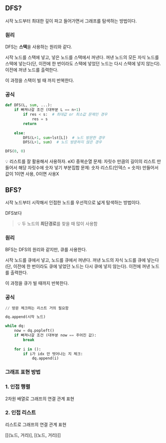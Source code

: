 ## DFS?

시작 노드부터 최대한 깊이 파고 들어가면서 그래프를 탐색하는 방법이다.

### 원리

DFS는 **스택**을 사용하는 원리와 같다. 

시작 노드를 스택에 넣고, 넣은 노드를 스택에서 꺼낸다. 꺼낸 노드의 모든 자식 노드를 스택에 넣는다(단, 이전에 한 번이라도 스택에 넣었던 노드는 다시 스택에 넣지 않는다). 이전에 꺼낸 노드를 출력한다. 

이 과정을 스택이 빌 때 까지 반복한다. 

### 공식

```python
def DFS(L, sum, ...):
	if 빠져나갈 조건 (대부분 L == n+1)
		if res < s:  # 최대값 or 최소값 문제인 경우 
			res = s
		return
	
	else:
		DFS(L+1, sum+lst[L])  # 노드 방문한 경우 
		DFS(L+1, sum)  # 노드 방문하지 않은 경우 

DFS(0, 0)
```

💡 리스트를 잘 활용해서 사용하자. 
eX) 중복순열 문제: 자릿수 만큼의 길이의 리스트 만들어서 해당 자릿수에 숫자 넣기 
    부분집합 문제: 숫자 리스트(인덱스 = 숫자) 만들어서 값이 1이면 사용, 0이면 사용X

## BFS?

시작 노드부터 시작해서 인접한 노드를 우선적으로 넓게 탐색하는 방법이다. 

DFS보다 

> 💡 두 노드의 **최단경로**를 찾을 때 많이 사용함

### 원리

BFS는 DFS의 원리와 같지만, 큐를 사용한다. 

시작 노드를 큐에서 넣고, 노드를 큐에서 꺼낸다. 꺼낸 노드의 자식 노드를 큐에 넣는다(단, 이전에 한 번이라도 큐에 넣었던 노드는 다시 큐에 넣지 않는다). 이전에 꺼낸 노드를 출력한다. 

이 과정을 큐가 빌 때까지 반복한다.

### 공식

```python
// 방문 체크하는 리스트 거의 필요함 

dq.append(시작 노드)

while dq:
	now = dq.popleft()
	if 빠져나갈 조건 (대부분 now == 주어진 값):
		break
	
	for i in ():
		if i가 idx 안 벗어나는 지 체크:
			dq.append(i)
```

### 그래프 표현 방법

### 1. 인접 행렬

2차원 배열로 그래프의 연결 관계 표현

### 2. 인접 리스트

리스트로 그래프의 연결 관계 표현 

[[(노드, 거리)], [(노드, 거리)]]

